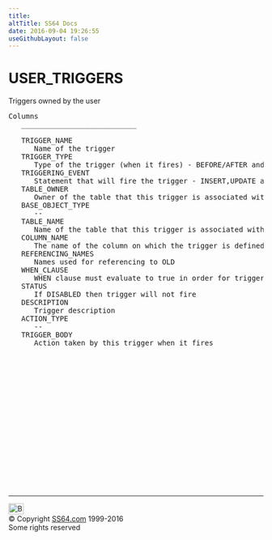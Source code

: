 ```yaml
---
title:
altTitle: SS64 Docs
date: 2016-09-04 19:26:55
useGithubLayout: false
---
```

<!-- #BeginLibraryItem "/Library/head_orad.lbi" --><!-- #EndLibraryItem --><h1>USER_TRIGGERS </h1><p> Triggers owned by the user </p> 
 
<pre>Columns
   ___________________________
 
   TRIGGER_NAME
      Name of the trigger
   TRIGGER_TYPE
      Type of the trigger (when it fires) - BEFORE/AFTER and STATEMENT/ROW
   TRIGGERING_EVENT
      Statement that will fire the trigger - INSERT,UPDATE and/or DELETE
   TABLE_OWNER
      Owner of the table that this trigger is associated with
   BASE_OBJECT_TYPE
      --
   TABLE_NAME
      Name of the table that this trigger is associated with
   COLUMN_NAME
      The name of the column on which the trigger is defined over
   REFERENCING_NAMES
      Names used for referencing to OLD
   WHEN_CLAUSE
      WHEN clause must evaluate to true in order for triggering body to execute
   STATUS
      If DISABLED then trigger will not fire
   DESCRIPTION
      Trigger description
   ACTION_TYPE
      --
   TRIGGER_BODY
      Action taken by this trigger when it fires

</pre><!-- #BeginLibraryItem "/Library/foot_orad.lbi" --><p>
<!-- oracle-footer -->
<ins class="adsbygoogle" style="display:inline-block;width:300px;height:250px" data-ad-client="ca-pub-6140977852749469" data-ad-slot="4275490898"></ins>
<script>
(adsbygoogle = window.adsbygoogle || []).push({});
</script></p>
<hr>
<div id="bl" class="footer"><a href="USER_TRIGGERS.html#"><img src="../images/top.png" width="30" height="22" alt="Back to the Top"></a></div>
<div id="br" class="footer, tagline">© Copyright <a href="../index.html">SS64.com</a> 1999-2016<br>
Some rights reserved</div>
<!-- #EndLibraryItem -->

